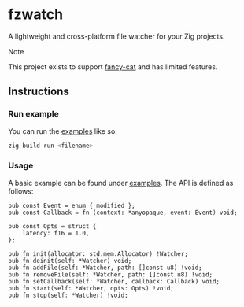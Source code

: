 # fzwatch
A lightweight and cross-platform file watcher for your Zig projects.
> [!NOTE]  
> This project exists to support [fancy-cat](https://github.com/freref/fancy-cat) and has limited features.

## Instructions
### Run example
You can run the [examples](./examples/) like so:
```sh
zig build run-<filename>
```
### Usage
A basic example can be found under [examples](./examples/basic.zig). The API is defined as follows:
```zig
pub const Event = enum { modified };
pub const Callback = fn (context: *anyopaque, event: Event) void;

pub const Opts = struct {
    latency: f16 = 1.0,
};

pub fn init(allocator: std.mem.Allocator) !Watcher;
pub fn deinit(self: *Watcher) void;
pub fn addFile(self: *Watcher, path: []const u8) !void;
pub fn removeFile(self: *Watcher, path: []const u8) !void;
pub fn setCallback(self: *Watcher, callback: Callback) void;
pub fn start(self: *Watcher, opts: Opts) !void;
pub fn stop(self: *Watcher) !void;
````
